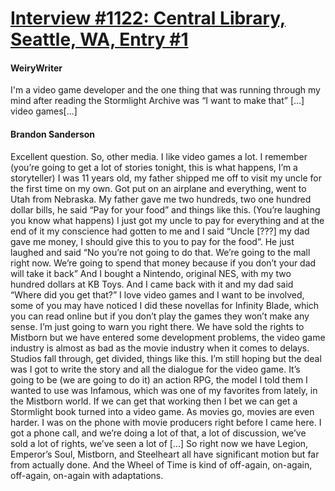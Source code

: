 # [Interview #1122: Central Library, Seattle, WA, Entry #1](https://www.theoryland.com/intvmain.php?i=1122#1)

#### WeiryWriter

I'm a video game developer and the one thing that was running through my mind after reading the Stormlight Archive was “I want to make that” [...] video games[...]

#### Brandon Sanderson

Excellent question. So, other media. I like video games a lot. I remember (you’re going to get a lot of stories tonight, this is what happens, I’m a storyteller) I was 11 years old, my father shipped me off to visit my uncle for the first time on my own. Got put on an airplane and everything, went to Utah from Nebraska. My father gave me two hundreds, two one hundred dollar bills, he said “Pay for your food” and things like this. (You’re laughing you know what happens) I just got my uncle to pay for everything and at the end of it my conscience had gotten to me and I said “Uncle [???] my dad gave me money, I should give this to you to pay for the food”. He just laughed and said “No you’re not going to do that. We’re going to the mall right now. We’re going to spend that money because if you don’t your dad will take it back” And I bought a Nintendo, original NES, with my two hundred dollars at KB Toys. And I came back with it and my dad said “Where did you get that?”
I love video games and I want to be involved, some of you may have noticed I did these novellas for Infinity Blade, which you can read online but if you don’t play the games they won’t make any sense. I’m just going to warn you right there. We have sold the rights to Mistborn but we have entered some development problems, the video game industry is almost as bad as the movie industry when it comes to delays. Studios fall through, get divided, things like this. I’m still hoping but the deal was I got to write the story and all the dialogue for the video game. It’s going to be (we are going to do it) an action RPG, the model I told them I wanted to use was Infamous, which was one of my favorites from lately, in the Mistborn world. If we can get that working then I bet we can get a Stormlight book turned into a video game.
As movies go, movies are even harder. I was on the phone with movie producers right before I came here. I got a phone call, and we’re doing a lot of that, a lot of discussion, we’ve sold a lot of rights, we’ve seen a lot of [...] So right now we have Legion, Emperor’s Soul, Mistborn, and Steelheart all have significant motion but far from actually done. And the Wheel of Time is kind of off-again, on-again, off-again, on-again with adaptations.

